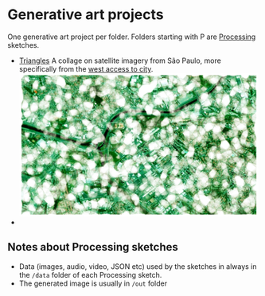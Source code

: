 # Generative art projects

One generative art project per folder. Folders starting with P are [Processing](processing.org) sketches.

* [Triangles](/PTriangles)
  A collage on satellite imagery from São Paulo, more specifically from the [west access to city](https://www.google.se/maps/@-23.5254695,-46.7478157,14.44z).
  ![SaoPaulo sketch](/PTriangles/out/small.jpg)
* 


## Notes about Processing sketches
* Data (images, audio, video, JSON etc) used by the sketches in always in the `/data` folder of each Processing sketch.
* The generated image is usually in `/out` folder